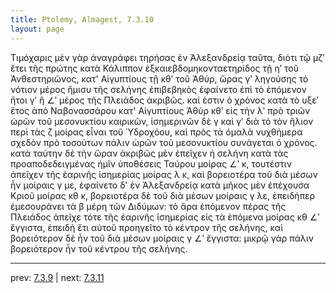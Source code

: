 ```yaml
---
title: Ptolemy, Almagest, 7.3.10
layout: page
---
```


Τιμόχαρις μὲν γὰρ ἀναγράφει τηρήσας ἐν Ἀλεξανδρείᾳ ταῦτα, διότι τῷ μζʹ ἔτει τῆς πρώτης κατὰ Κάλιππον ἑξκαιεβδομηκονταετηρίδος τῇ ηʹ τοῦ Ἀνθεστηριῶνος, κατ' Αἰγυπτίους τῇ κθʹ τοῦ Ἀθύρ, ὥρας γʹ ληγούσης τὸ νότιον μέρος ἥμισυ τῆς σελήνης ἐπιβεβηκὸς ἐφαίνετο ἐπὶ τὸ ἑπόμενον ἤτοι γʹ ἢ ∠ʹ μέρος τῆς Πλειάδος ἀκριβῶς. καί ἐστιν ὁ χρόνος κατὰ τὸ υξεʹ ἔτος ἀπὸ Ναβονασσάρου κατ' Αἰγυπτίους Ἀθὺρ κθʹ εἰς τὴν λʹ πρὸ τριῶν ὡρῶν τοῦ μεσονυκτίου καιρικῶν, ἰσημερινῶν δὲ γ καὶ γʹ διὰ τὸ τὸν ἥλιον περὶ τὰς ζ μοίρας εἶναι τοῦ Ὑδροχόου, καὶ πρὸς τὰ ὁμαλὰ νυχθήμερα σχεδὸν πρὸ τοσούτων πάλιν ὡρῶν τοῦ μεσονυκτίου συνάγεται ὁ χρόνος. κατὰ ταύτην δὲ τὴν ὥραν ἀκριβῶς μὲν ἐπεῖχεν ἡ σελήνη κατὰ τὰς προαποδεδειγμένας ἡμῖν ὑποθέσεις Ταύρου μοίρας ∠ʹ κ, τουτέστιν ἀπεῖχεν τῆς ἐαρινῆς ἰσημερίας μοίρας λ κ, καὶ βορειοτέρα τοῦ διὰ μέσων ἦν μοίραις γ με, ἐφαίνετο δ' ἐν Ἀλεξανδρείᾳ κατὰ μῆκος μὲν ἐπέχουσα Κριοῦ μοίρας κθ κ, βορειοτέρα δὲ τοῦ διὰ μέσων μοίραις γ λε, ἐπειδήπερ ἐμεσουράνει τὰ β μέρη τῶν Διδύμων: τὸ ἄρα ἑπόμενον πέρας τῆς Πλειάδος ἀπεῖχε τότε τῆς ἐαρινῆς ἰσημερίας εἰς τὰ ἑπόμενα μοίρας κθ ∠ʹ ἔγγιστα, ἐπειδὴ ἔτι αὐτοῦ προηγεῖτο τὸ κέντρον τῆς σελήνης, καὶ βορειότερον δὲ ἦν τοῦ διὰ μέσων μοίραις γ ∠ʹ ἔγγιστα: μικρῷ γὰρ πάλιν βορειότερον ἦν τοῦ κέντρου τῆς σελήνης. 

---

prev: [7.3.9](../7.3.9/) | next: [7.3.11](../7.3.11/)

